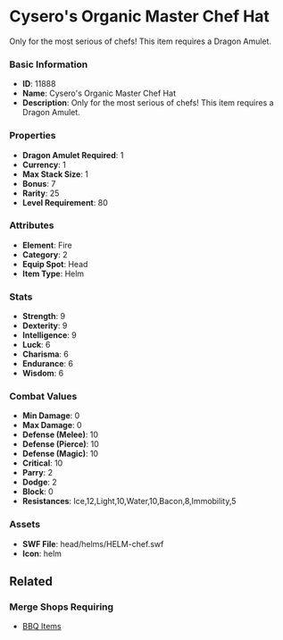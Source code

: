 # Cysero's Organic Master Chef Hat

Only for the most serious of chefs! This item requires a Dragon Amulet.

### Basic Information

- **ID**: 11888
- **Name**: Cysero&#039;s Organic Master Chef Hat
- **Description**: Only for the most serious of chefs! This item requires a Dragon Amulet.

### Properties

- **Dragon Amulet Required**: 1
- **Currency**: 1
- **Max Stack Size**: 1
- **Bonus**: 7
- **Rarity**: 25
- **Level Requirement**: 80

### Attributes

- **Element**: Fire
- **Category**: 2
- **Equip Spot**: Head
- **Item Type**: Helm

### Stats

- **Strength**: 9
- **Dexterity**: 9
- **Intelligence**: 9
- **Luck**: 6
- **Charisma**: 6
- **Endurance**: 6
- **Wisdom**: 6

### Combat Values

- **Min Damage**: 0
- **Max Damage**: 0
- **Defense (Melee)**: 10
- **Defense (Pierce)**: 10
- **Defense (Magic)**: 10
- **Critical**: 10
- **Parry**: 2
- **Dodge**: 2
- **Block**: 0
- **Resistances**: Ice,12,Light,10,Water,10,Bacon,8,Immobility,5

### Assets

- **SWF File**: head/helms/HELM-chef.swf
- **Icon**: helm

## Related

### Merge Shops Requiring

- [BBQ Items](../merge-shops/202-bbq-items.md)

